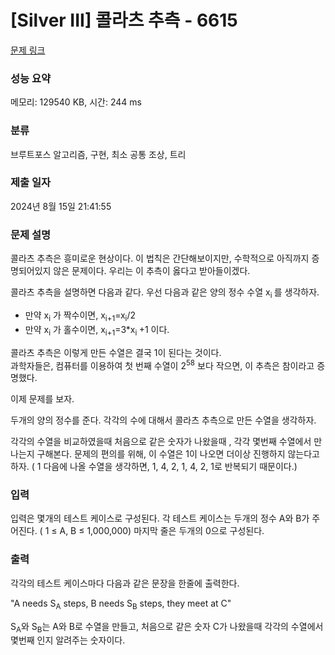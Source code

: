 # [Silver III] 콜라츠 추측 - 6615 

[문제 링크](https://www.acmicpc.net/problem/6615) 

### 성능 요약

메모리: 129540 KB, 시간: 244 ms

### 분류

브루트포스 알고리즘, 구현, 최소 공통 조상, 트리

### 제출 일자

2024년 8월 15일 21:41:55

### 문제 설명

<p>콜라츠 추측은 흥미로운 현상이다. 이 법칙은 간단해보이지만, 수학적으로 아직까지 증명되어있지 않은 문제이다. 우리는 이 추측이 옳다고 받아들이겠다.</p>

<p>콜라츠 추측을 설명하면 다음과 같다. 우선 다음과 같은 양의 정수 수열 x<sub>i </sub>를 생각하자.</p>

<ul>
	<li>만약 x<sub>i</sub> 가 짝수이면, x<sub>i+1</sub>=x<sub>i</sub>/2</li>
	<li>만약 x<sub>i</sub> 가 홀수이면, x<sub>i+1</sub>=3*x<sub>i </sub>+1 이다.</li>
</ul>

<div>콜라츠 추측은 이렇게 만든 수열은 결국 1이 된다는 것이다.</div>

<div>과학자들은, 컴퓨터를 이용하여 첫 번째 수열이 2<sup>58</sup> 보다 작으면, 이 추측은 참이라고 증명했다.</div>

<p>이제 문제를 보자.</p>

<p>두개의 양의 정수를 준다. 각각의 수에 대해서 콜라츠 추측으로 만든 수열을 생각하자.</p>

<p>각각의 수열을 비교하였을때 처음으로 같은 숫자가 나왔을때 , 각각 몇번째 수열에서 만나는지 구해본다. 문제의 편의를 위해, 이 수열은 1이 나오면 더이상 진행하지 않는다고 하자. ( 1 다음에 나올 수열을 생각하면, 1, 4, 2, 1, 4, 2, 1로 반복되기 때문이다.)</p>

<ol>
</ol>

### 입력 

 <p>입력은 몇개의 테스트 케이스로 구성된다. 각 테스트 케이스는 두개의 정수 A와 B가 주어진다. ( 1 ≤ A, B ≤ 1,000,000) 마지막 줄은 두개의 0으로 구성된다.</p>

### 출력 

 <p>각각의 테스트 케이스마다 다음과 같은 문장을 한줄에 출력한다.</p>

<p>"A needs S<sub>A</sub> steps, B needs S<sub>B</sub> steps, they meet at C"</p>

<p>S<sub>A</sub>와 S<sub>B</sub>는 A와 B로 수열을 만들고, 처음으로 같은 숫자 C가 나왔을때 각각의 수열에서 몇번째 인지 알려주는 숫자이다.</p>

